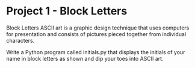 # Project 1 - Block Letters

Block Letters
ASCII art is a graphic design technique that uses computers for presentation and consists of pictures pieced together from individual characters.

Write a Python program called initials.py that displays the initials of your name in block letters as shown and dip your toes into ASCII art.
